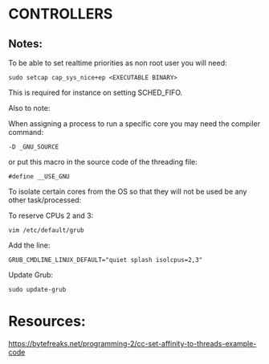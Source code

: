 

# CONTROLLERS


## Notes:

To be able to set realtime priorities as non root user you will need:

```
sudo setcap cap_sys_nice+ep <EXECUTABLE BINARY>
```

This is required for instance on setting SCHED_FIFO.

Also to note:

When assigning a process to run a specific core you may need the compiler command:
```
-D _GNU_SOURCE
```

or put this macro in the source code of the threading file:
```
#define __USE_GNU
```

To isolate certain cores from the OS so that they will not be used be any other task/processed:

To reserve CPUs 2 and 3:
```
vim /etc/default/grub
```

Add the line:
```
GRUB_CMDLINE_LINUX_DEFAULT="quiet splash isolcpus=2,3"
```

Update Grub:
```
sudo update-grub
```


# Resources:

https://bytefreaks.net/programming-2/cc-set-affinity-to-threads-example-code

